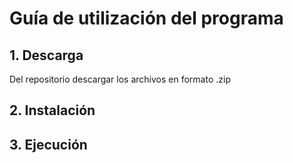 # Guía de utilización del programa

## 1. Descarga
  Del repositorio descargar los archivos en formato .zip 

  
## 2. Instalación

## 3. Ejecución
